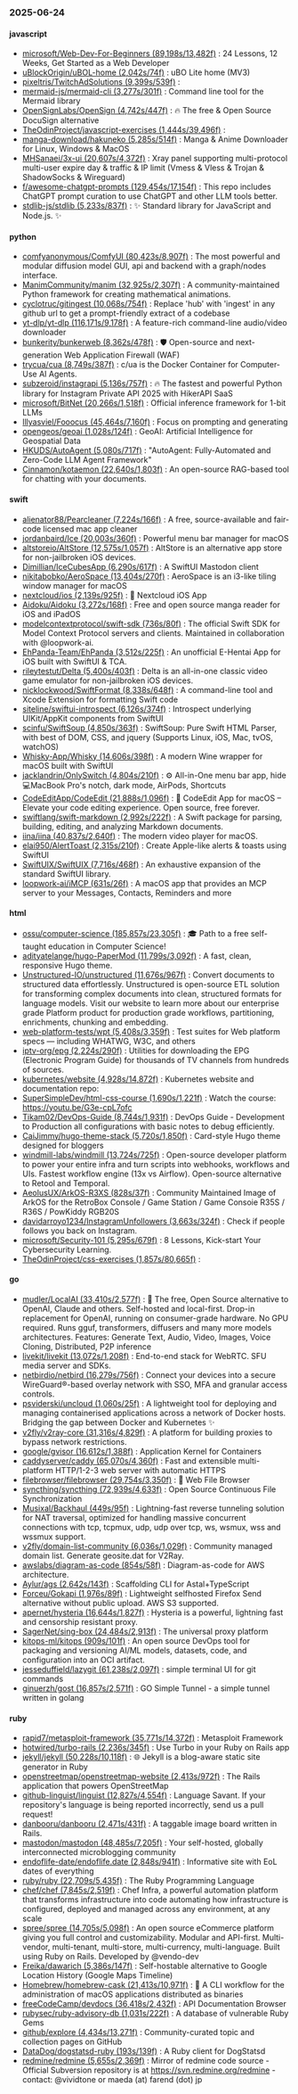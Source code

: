 ### 2025-06-24

#### javascript
* [microsoft/Web-Dev-For-Beginners (89,198s/13,482f)](https://github.com/microsoft/Web-Dev-For-Beginners) : 24 Lessons, 12 Weeks, Get Started as a Web Developer
* [uBlockOrigin/uBOL-home (2,042s/74f)](https://github.com/uBlockOrigin/uBOL-home) : uBO Lite home (MV3)
* [pixeltris/TwitchAdSolutions (9,399s/539f)](https://github.com/pixeltris/TwitchAdSolutions) : 
* [mermaid-js/mermaid-cli (3,277s/301f)](https://github.com/mermaid-js/mermaid-cli) : Command line tool for the Mermaid library
* [OpenSignLabs/OpenSign (4,742s/447f)](https://github.com/OpenSignLabs/OpenSign) : 🔥 The free & Open Source DocuSign alternative
* [TheOdinProject/javascript-exercises (1,444s/39,496f)](https://github.com/TheOdinProject/javascript-exercises) : 
* [manga-download/hakuneko (5,285s/514f)](https://github.com/manga-download/hakuneko) : Manga & Anime Downloader for Linux, Windows & MacOS
* [MHSanaei/3x-ui (20,607s/4,372f)](https://github.com/MHSanaei/3x-ui) : Xray panel supporting multi-protocol multi-user expire day & traffic & IP limit (Vmess & Vless & Trojan & ShadowSocks & Wireguard)
* [f/awesome-chatgpt-prompts (129,454s/17,154f)](https://github.com/f/awesome-chatgpt-prompts) : This repo includes ChatGPT prompt curation to use ChatGPT and other LLM tools better.
* [stdlib-js/stdlib (5,233s/837f)](https://github.com/stdlib-js/stdlib) : ✨ Standard library for JavaScript and Node.js. ✨

#### python
* [comfyanonymous/ComfyUI (80,423s/8,907f)](https://github.com/comfyanonymous/ComfyUI) : The most powerful and modular diffusion model GUI, api and backend with a graph/nodes interface.
* [ManimCommunity/manim (32,925s/2,307f)](https://github.com/ManimCommunity/manim) : A community-maintained Python framework for creating mathematical animations.
* [cyclotruc/gitingest (10,068s/754f)](https://github.com/cyclotruc/gitingest) : Replace 'hub' with 'ingest' in any github url to get a prompt-friendly extract of a codebase
* [yt-dlp/yt-dlp (116,171s/9,178f)](https://github.com/yt-dlp/yt-dlp) : A feature-rich command-line audio/video downloader
* [bunkerity/bunkerweb (8,362s/478f)](https://github.com/bunkerity/bunkerweb) : 🛡️ Open-source and next-generation Web Application Firewall (WAF)
* [trycua/cua (8,749s/387f)](https://github.com/trycua/cua) : c/ua is the Docker Container for Computer-Use AI Agents.
* [subzeroid/instagrapi (5,136s/757f)](https://github.com/subzeroid/instagrapi) : 🔥 The fastest and powerful Python library for Instagram Private API 2025 with HikerAPI SaaS
* [microsoft/BitNet (20,266s/1,518f)](https://github.com/microsoft/BitNet) : Official inference framework for 1-bit LLMs
* [lllyasviel/Fooocus (45,464s/7,160f)](https://github.com/lllyasviel/Fooocus) : Focus on prompting and generating
* [opengeos/geoai (1,028s/124f)](https://github.com/opengeos/geoai) : GeoAI: Artificial Intelligence for Geospatial Data
* [HKUDS/AutoAgent (5,080s/717f)](https://github.com/HKUDS/AutoAgent) : "AutoAgent: Fully-Automated and Zero-Code LLM Agent Framework"
* [Cinnamon/kotaemon (22,640s/1,803f)](https://github.com/Cinnamon/kotaemon) : An open-source RAG-based tool for chatting with your documents.

#### swift
* [alienator88/Pearcleaner (7,224s/166f)](https://github.com/alienator88/Pearcleaner) : A free, source-available and fair-code licensed mac app cleaner
* [jordanbaird/Ice (20,003s/360f)](https://github.com/jordanbaird/Ice) : Powerful menu bar manager for macOS
* [altstoreio/AltStore (12,575s/1,057f)](https://github.com/altstoreio/AltStore) : AltStore is an alternative app store for non-jailbroken iOS devices.
* [Dimillian/IceCubesApp (6,290s/617f)](https://github.com/Dimillian/IceCubesApp) : A SwiftUI Mastodon client
* [nikitabobko/AeroSpace (13,404s/270f)](https://github.com/nikitabobko/AeroSpace) : AeroSpace is an i3-like tiling window manager for macOS
* [nextcloud/ios (2,139s/925f)](https://github.com/nextcloud/ios) : 📱 Nextcloud iOS App
* [Aidoku/Aidoku (3,272s/168f)](https://github.com/Aidoku/Aidoku) : Free and open source manga reader for iOS and iPadOS
* [modelcontextprotocol/swift-sdk (736s/80f)](https://github.com/modelcontextprotocol/swift-sdk) : The official Swift SDK for Model Context Protocol servers and clients. Maintained in collaboration with @loopwork-ai.
* [EhPanda-Team/EhPanda (3,512s/225f)](https://github.com/EhPanda-Team/EhPanda) : An unofficial E-Hentai App for iOS built with SwiftUI & TCA.
* [rileytestut/Delta (5,400s/403f)](https://github.com/rileytestut/Delta) : Delta is an all-in-one classic video game emulator for non-jailbroken iOS devices.
* [nicklockwood/SwiftFormat (8,338s/648f)](https://github.com/nicklockwood/SwiftFormat) : A command-line tool and Xcode Extension for formatting Swift code
* [siteline/swiftui-introspect (6,126s/374f)](https://github.com/siteline/swiftui-introspect) : Introspect underlying UIKit/AppKit components from SwiftUI
* [scinfu/SwiftSoup (4,850s/363f)](https://github.com/scinfu/SwiftSoup) : SwiftSoup: Pure Swift HTML Parser, with best of DOM, CSS, and jquery (Supports Linux, iOS, Mac, tvOS, watchOS)
* [Whisky-App/Whisky (14,606s/398f)](https://github.com/Whisky-App/Whisky) : A modern Wine wrapper for macOS built with SwiftUI
* [jacklandrin/OnlySwitch (4,804s/210f)](https://github.com/jacklandrin/OnlySwitch) : ⚙️ All-in-One menu bar app, hide 💻MacBook Pro's notch, dark mode, AirPods, Shortcuts
* [CodeEditApp/CodeEdit (21,888s/1,096f)](https://github.com/CodeEditApp/CodeEdit) : 📝 CodeEdit App for macOS – Elevate your code editing experience. Open source, free forever.
* [swiftlang/swift-markdown (2,992s/222f)](https://github.com/swiftlang/swift-markdown) : A Swift package for parsing, building, editing, and analyzing Markdown documents.
* [iina/iina (40,837s/2,640f)](https://github.com/iina/iina) : The modern video player for macOS.
* [elai950/AlertToast (2,315s/210f)](https://github.com/elai950/AlertToast) : Create Apple-like alerts & toasts using SwiftUI
* [SwiftUIX/SwiftUIX (7,716s/468f)](https://github.com/SwiftUIX/SwiftUIX) : An exhaustive expansion of the standard SwiftUI library.
* [loopwork-ai/iMCP (631s/26f)](https://github.com/loopwork-ai/iMCP) : A macOS app that provides an MCP server to your Messages, Contacts, Reminders and more

#### html
* [ossu/computer-science (185,857s/23,305f)](https://github.com/ossu/computer-science) : 🎓 Path to a free self-taught education in Computer Science!
* [adityatelange/hugo-PaperMod (11,799s/3,092f)](https://github.com/adityatelange/hugo-PaperMod) : A fast, clean, responsive Hugo theme.
* [Unstructured-IO/unstructured (11,676s/967f)](https://github.com/Unstructured-IO/unstructured) : Convert documents to structured data effortlessly. Unstructured is open-source ETL solution for transforming complex documents into clean, structured formats for language models. Visit our website to learn more about our enterprise grade Platform product for production grade workflows, partitioning, enrichments, chunking and embedding.
* [web-platform-tests/wpt (5,408s/3,359f)](https://github.com/web-platform-tests/wpt) : Test suites for Web platform specs — including WHATWG, W3C, and others
* [iptv-org/epg (2,224s/290f)](https://github.com/iptv-org/epg) : Utilities for downloading the EPG (Electronic Program Guide) for thousands of TV channels from hundreds of sources.
* [kubernetes/website (4,928s/14,872f)](https://github.com/kubernetes/website) : Kubernetes website and documentation repo:
* [SuperSimpleDev/html-css-course (1,690s/1,221f)](https://github.com/SuperSimpleDev/html-css-course) : Watch the course: https://youtu.be/G3e-cpL7ofc
* [Tikam02/DevOps-Guide (8,744s/1,931f)](https://github.com/Tikam02/DevOps-Guide) : DevOps Guide - Development to Production all configurations with basic notes to debug efficiently.
* [CaiJimmy/hugo-theme-stack (5,720s/1,850f)](https://github.com/CaiJimmy/hugo-theme-stack) : Card-style Hugo theme designed for bloggers
* [windmill-labs/windmill (13,724s/725f)](https://github.com/windmill-labs/windmill) : Open-source developer platform to power your entire infra and turn scripts into webhooks, workflows and UIs. Fastest workflow engine (13x vs Airflow). Open-source alternative to Retool and Temporal.
* [AeolusUX/ArkOS-R3XS (828s/37f)](https://github.com/AeolusUX/ArkOS-R3XS) : Community Maintained Image of ArkOS for the RetroBox Console / Game Station / Game Consoie R35S / R36S / PowKiddy RGB20S
* [davidarroyo1234/InstagramUnfollowers (3,663s/324f)](https://github.com/davidarroyo1234/InstagramUnfollowers) : Check if people follows you back on Instagram.
* [microsoft/Security-101 (5,295s/679f)](https://github.com/microsoft/Security-101) : 8 Lessons, Kick-start Your Cybersecurity Learning.
* [TheOdinProject/css-exercises (1,857s/80,665f)](https://github.com/TheOdinProject/css-exercises) : 

#### go
* [mudler/LocalAI (33,410s/2,577f)](https://github.com/mudler/LocalAI) : 🤖 The free, Open Source alternative to OpenAI, Claude and others. Self-hosted and local-first. Drop-in replacement for OpenAI, running on consumer-grade hardware. No GPU required. Runs gguf, transformers, diffusers and many more models architectures. Features: Generate Text, Audio, Video, Images, Voice Cloning, Distributed, P2P inference
* [livekit/livekit (13,072s/1,208f)](https://github.com/livekit/livekit) : End-to-end stack for WebRTC. SFU media server and SDKs.
* [netbirdio/netbird (16,279s/756f)](https://github.com/netbirdio/netbird) : Connect your devices into a secure WireGuard®-based overlay network with SSO, MFA and granular access controls.
* [psviderski/uncloud (1,060s/25f)](https://github.com/psviderski/uncloud) : A lightweight tool for deploying and managing containerised applications across a network of Docker hosts. Bridging the gap between Docker and Kubernetes ✨
* [v2fly/v2ray-core (31,316s/4,829f)](https://github.com/v2fly/v2ray-core) : A platform for building proxies to bypass network restrictions.
* [google/gvisor (16,612s/1,388f)](https://github.com/google/gvisor) : Application Kernel for Containers
* [caddyserver/caddy (65,070s/4,360f)](https://github.com/caddyserver/caddy) : Fast and extensible multi-platform HTTP/1-2-3 web server with automatic HTTPS
* [filebrowser/filebrowser (29,754s/3,350f)](https://github.com/filebrowser/filebrowser) : 📂 Web File Browser
* [syncthing/syncthing (72,939s/4,633f)](https://github.com/syncthing/syncthing) : Open Source Continuous File Synchronization
* [Musixal/Backhaul (449s/95f)](https://github.com/Musixal/Backhaul) : Lightning-fast reverse tunneling solution for NAT traversal, optimized for handling massive concurrent connections with tcp, tcpmux, udp, udp over tcp, ws, wsmux, wss and wssmux support.
* [v2fly/domain-list-community (6,036s/1,029f)](https://github.com/v2fly/domain-list-community) : Community managed domain list. Generate geosite.dat for V2Ray.
* [awslabs/diagram-as-code (854s/58f)](https://github.com/awslabs/diagram-as-code) : Diagram-as-code for AWS architecture.
* [Aylur/ags (2,642s/143f)](https://github.com/Aylur/ags) : Scaffolding CLI for Astal+TypeScript
* [Forceu/Gokapi (1,976s/89f)](https://github.com/Forceu/Gokapi) : Lightweight selfhosted Firefox Send alternative without public upload. AWS S3 supported.
* [apernet/hysteria (16,644s/1,827f)](https://github.com/apernet/hysteria) : Hysteria is a powerful, lightning fast and censorship resistant proxy.
* [SagerNet/sing-box (24,484s/2,913f)](https://github.com/SagerNet/sing-box) : The universal proxy platform
* [kitops-ml/kitops (909s/101f)](https://github.com/kitops-ml/kitops) : An open source DevOps tool for packaging and versioning AI/ML models, datasets, code, and configuration into an OCI artifact.
* [jesseduffield/lazygit (61,238s/2,097f)](https://github.com/jesseduffield/lazygit) : simple terminal UI for git commands
* [ginuerzh/gost (16,857s/2,571f)](https://github.com/ginuerzh/gost) : GO Simple Tunnel - a simple tunnel written in golang

#### ruby
* [rapid7/metasploit-framework (35,771s/14,372f)](https://github.com/rapid7/metasploit-framework) : Metasploit Framework
* [hotwired/turbo-rails (2,236s/345f)](https://github.com/hotwired/turbo-rails) : Use Turbo in your Ruby on Rails app
* [jekyll/jekyll (50,228s/10,118f)](https://github.com/jekyll/jekyll) : 🌐 Jekyll is a blog-aware static site generator in Ruby
* [openstreetmap/openstreetmap-website (2,413s/972f)](https://github.com/openstreetmap/openstreetmap-website) : The Rails application that powers OpenStreetMap
* [github-linguist/linguist (12,827s/4,554f)](https://github.com/github-linguist/linguist) : Language Savant. If your repository's language is being reported incorrectly, send us a pull request!
* [danbooru/danbooru (2,471s/431f)](https://github.com/danbooru/danbooru) : A taggable image board written in Rails.
* [mastodon/mastodon (48,485s/7,205f)](https://github.com/mastodon/mastodon) : Your self-hosted, globally interconnected microblogging community
* [endoflife-date/endoflife.date (2,848s/941f)](https://github.com/endoflife-date/endoflife.date) : Informative site with EoL dates of everything
* [ruby/ruby (22,709s/5,435f)](https://github.com/ruby/ruby) : The Ruby Programming Language
* [chef/chef (7,845s/2,519f)](https://github.com/chef/chef) : Chef Infra, a powerful automation platform that transforms infrastructure into code automating how infrastructure is configured, deployed and managed across any environment, at any scale
* [spree/spree (14,705s/5,098f)](https://github.com/spree/spree) : An open source eCommerce platform giving you full control and customizability. Modular and API-first. Multi-vendor, multi-tenant, multi-store, multi-currency, multi-language. Built using Ruby on Rails. Developed by @vendo-dev
* [Freika/dawarich (5,386s/147f)](https://github.com/Freika/dawarich) : Self-hostable alternative to Google Location History (Google Maps Timeline)
* [Homebrew/homebrew-cask (21,413s/10,971f)](https://github.com/Homebrew/homebrew-cask) : 🍻 A CLI workflow for the administration of macOS applications distributed as binaries
* [freeCodeCamp/devdocs (36,418s/2,432f)](https://github.com/freeCodeCamp/devdocs) : API Documentation Browser
* [rubysec/ruby-advisory-db (1,031s/222f)](https://github.com/rubysec/ruby-advisory-db) : A database of vulnerable Ruby Gems
* [github/explore (4,434s/13,271f)](https://github.com/github/explore) : Community-curated topic and collection pages on GitHub
* [DataDog/dogstatsd-ruby (193s/139f)](https://github.com/DataDog/dogstatsd-ruby) : A Ruby client for DogStatsd
* [redmine/redmine (5,655s/2,369f)](https://github.com/redmine/redmine) : Mirror of redmine code source - Official Subversion repository is at https://svn.redmine.org/redmine - contact: @vividtone or maeda (at) farend (dot) jp
